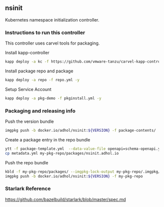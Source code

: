 ## nsinit

Kubernetes namespace initialization controller.

### Instructions to run this controller
This controller uses carvel tools for packaging.

Install kapp-controller
```bash
kapp deploy -a kc -f https://github.com/vmware-tanzu/carvel-kapp-controller/releases/download/v0.32.0/release.yml -y
```
Install package repo and package
```bash
kapp deploy -a repo -f repo.yml -y
```
Setup Service Account
```bash
kapp deploy -a pkg-demo -f pkginstall.yml -y
```

### Packaging and releasing info

Push the version bundle
```bash
imgpkg push -b docker.io/adhol/nsinit:${VERSION} -f package-contents/
```
Create a package entry in the repo bundle
```bash
ytt -f package-template.yml  --data-value-file openapi=schema-openapi.yml -v version="${VERSION}" > my-pkg-repo/packages/nsinit.adhol.io/${VERSION}.yml
cp metadata.yml my-pkg-repo/packages/nsinit.adhol.io
```
Push the repo bundle
```bash
kbld -f my-pkg-repo/packages/ --imgpkg-lock-output my-pkg-repo/.imgpkg/images.yml
imgpkg push -b docker.io/adhol/nsinit:${VERSION} -f my-pkg-repo
```

### Starlark Reference
https://github.com/bazelbuild/starlark/blob/master/spec.md